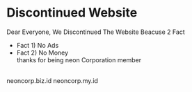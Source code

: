 # Discontinued Website
Dear Everyone, We Discontinued The Website Beacuse 2 Fact
- Fact 1) No Ads
- Fact 2) No Money<br>
  thanks for being neon Corporation member
<br>
neoncorp.biz.id
neoncorp.my.id
